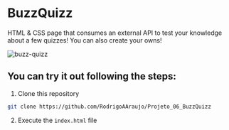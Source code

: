 # BuzzQuizz
HTML & CSS page that consumes an external API to test your knowledge about a few quizzes! You can also create your owns!

![buzz-quizz](https://user-images.githubusercontent.com/97343285/216777708-dfcfb2d2-3748-42a6-9c51-a7d8b133196a.gif)

## You can try it out following the steps:
1. Clone this repository 
```bash
git clone https://github.com/RodrigoAAraujo/Projeto_06_BuzzQuizz
```
2. Execute the `index.html` file
